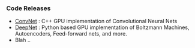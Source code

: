 ### Code Releases
- [ConvNet](http://torontodeeplearning.github.io/convnet/) :  C++ GPU implementation of Convolutional Neural Nets
- [DeepNet](http://nitishsrivastava.github.io/deepnet/) : Python based GPU implementation of Boltzmann Machines, Autoencoders, Feed-forward nets, and more.
- Blah ..
